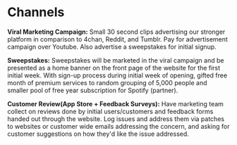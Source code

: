# Channels

**Viral Marketing Campaign:** Small 30 second clips advertising our stronger platform in comparison to 4chan, Reddit, and Tumblr. Pay for advertisement campaign over Youtube. Also advertise a sweepstakes for initial signup. 

**Sweepstakes:** Sweepstakes will be marketed in the viral campaign and be presented as a home banner on the front page of the website for the first initial week. With sign-up process during initial week of opening, gifted free month of premium services to random grouping of 5,000 people and smaller pool of free year subscription for Spotify (partner).

**Customer Review(App Store + Feedback Surveys):** Have marketing team collect on reviews done by initial users/customers and feedback forms handed out through the website. Log issues and address them via patches to websites or customer wide emails addressing the concern, and asking for customer suggestions on how they'd like the issue addressed.










